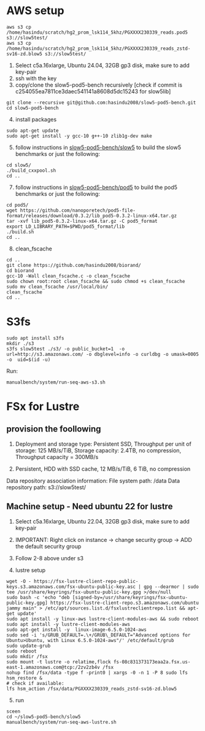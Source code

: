 # AWS setup

```
aws s3 cp /home/hasindu/scratch/hg2_prom_lsk114_5khz/PGXXXX230339_reads.pod5 s3://slow5test/
aws s3 cp /home/hasindu/scratch/hg2_prom_lsk114_5khz/PGXXXX230339_reads_zstd-sv16-zd.blow5 s3://slow5test/
```

1. Select c5a.16xlarge, Ubuntu 24.04, 32GB gp3 disk, make sure to add key-pair
2. ssh with the key
3. copy/clone the slow5-pod5-bench recursively [check if commit is c254055ea7811ce3daec541141a8608d5dc15243 for slow5lib]

```
git clone --recursive git@github.com:hasindu2008/slow5-pod5-bench.git
cd slow5-pod5-bench
```

4. install packages
```
sudo apt-get update
sudo apt-get install -y gcc-10 g++-10 zlib1g-dev make
```

5. follow instructions in [slow5-pod5-bench/slow5](../slow5) to build the slow5 benchmarks or just the following:

```
cd slow5/
./build_cxxpool.sh
cd ..
```

7. follow instructions in [slow5-pod5-bench/pod5](../pod5) to build the pod5 benchmarks  or just the following:
```
cd pod5/
wget https://github.com/nanoporetech/pod5-file-format/releases/download/0.3.2/lib_pod5-0.3.2-linux-x64.tar.gz
tar -xvf lib_pod5-0.3.2-linux-x64.tar.gz -C pod5_format
export LD_LIBRARY_PATH=$PWD/pod5_format/lib
./build.sh
cd ..
```

8. clean_fscache
```
cd ..
git clone https://github.com/hasindu2008/biorand/
cd biorand
gcc-10 -Wall clean_fscache.c -o clean_fscache
sudo chown root:root clean_fscache && sudo chmod +s clean_fscache
sudo mv clean_fscache /usr/local/bin/
clean_fscache
cd ..
```


# S3fs

```
sudo apt install s3fs
mkdir ./s3
s3fs slow5test ./s3/ -o public_bucket=1  -o url=http://s3.amazonaws.com/ -o dbglevel=info -o curldbg -o umask=0005 -o  uid=$(id -u)
```

Run:
```
manualbench/system/run-seq-aws-s3.sh
```

# FSx for Lustre

## provision the foollowing

1. Deployment and storage type: Persistent SSD, Throughput per unit of storage: 125 MB/s/TiB,  Storage capacity: 2.4TB, no compression, Throughput capacity = 300MB/s

2. Persistent, HDD with SSD cache, 12 MB/s/TiB, 6 TiB, no compression

Data repository association information: 
File system path: /data
Data repository path: s3://slow5test/

## Machine setup - Need ubuntu 22 for lustre

1. Select c5a.16xlarge, Ubuntu 22.04, 32GB gp3 disk, make sure to add key-pair
2.  IMPORTANT: Right click on instance -> change security group -> ADD the default security group

3. Follow 2-8 above under s3
   
4. lustre setup
```
wget -O - https://fsx-lustre-client-repo-public-keys.s3.amazonaws.com/fsx-ubuntu-public-key.asc | gpg --dearmor | sudo tee /usr/share/keyrings/fsx-ubuntu-public-key.gpg >/dev/null
sudo bash -c 'echo "deb [signed-by=/usr/share/keyrings/fsx-ubuntu-public-key.gpg] https://fsx-lustre-client-repo.s3.amazonaws.com/ubuntu jammy main" > /etc/apt/sources.list.d/fsxlustreclientrepo.list && apt-get update'
sudo apt install -y linux-aws lustre-client-modules-aws && sudo reboot
sudo apt install -y lustre-client-modules-aws
sudo apt-get install -y  linux-image-6.5.0-1024-aws
sudo sed -i 's/GRUB_DEFAULT=.\+/GRUB\_DEFAULT="Advanced options for Ubuntu>Ubuntu, with Linux 6.5.0-1024-aws"/' /etc/default/grub
sudo update-grub
sudo reboot
sudo mkdir /fsx
sudo mount -t lustre -o relatime,flock fs-08c831373173eaa2a.fsx.us-east-1.amazonaws.com@tcp:/2zv2zb4v /fsx
nohup find /fsx/data -type f -print0 | xargs -0 -n 1 -P 8 sudo lfs hsm_restore &
# check if available:
lfs hsm_action /fsx/data/PGXXXX230339_reads_zstd-sv16-zd.blow5
```

5. run
```
sceen
cd ~/slow5-pod5-bench/slow5
manualbench/system/run-seq-aws-lustre.sh
```
